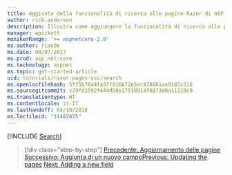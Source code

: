 ```yaml
---
title: Aggiunta della funzionalità di ricerca alle pagine Razor di ASP.NET Core MVC
author: rick-anderson
description: Illustra come aggiungere la funzionalità di ricerca alle pagine Razor di ASP.NET Core
manager: wpickett
monikerRange: '>= aspnetcore-2.0'
ms.author: riande
ms.date: 08/07/2017
ms.prod: asp.net-core
ms.technology: aspnet
ms.topic: get-started-article
uid: tutorials/razor-pages-vsc/search
ms.openlocfilehash: 5ff5b76d4fa37f916b72e5ec478861ae9145c316
ms.sourcegitcommit: c79fd3592f444d58e17518914f8873d0a11219c0
ms.translationtype: HT
ms.contentlocale: it-IT
ms.lasthandoff: 04/18/2018
ms.locfileid: "31482675"
---
```

[!INCLUDE [Search](../../includes/RP/search.md)]

> [!div class="step-by-step"]
> <span data-ttu-id="efde9-103">[Precedente: Aggiornamento delle pagine](xref:tutorials/razor-pages-vsc/da1)
> [Successivo: Aggiunta di un nuovo campo](xref:tutorials/razor-pages/new-field)</span><span class="sxs-lookup"><span data-stu-id="efde9-103">[Previous: Updating the pages](xref:tutorials/razor-pages-vsc/da1)
[Next: Adding a new field](xref:tutorials/razor-pages/new-field)</span></span>
